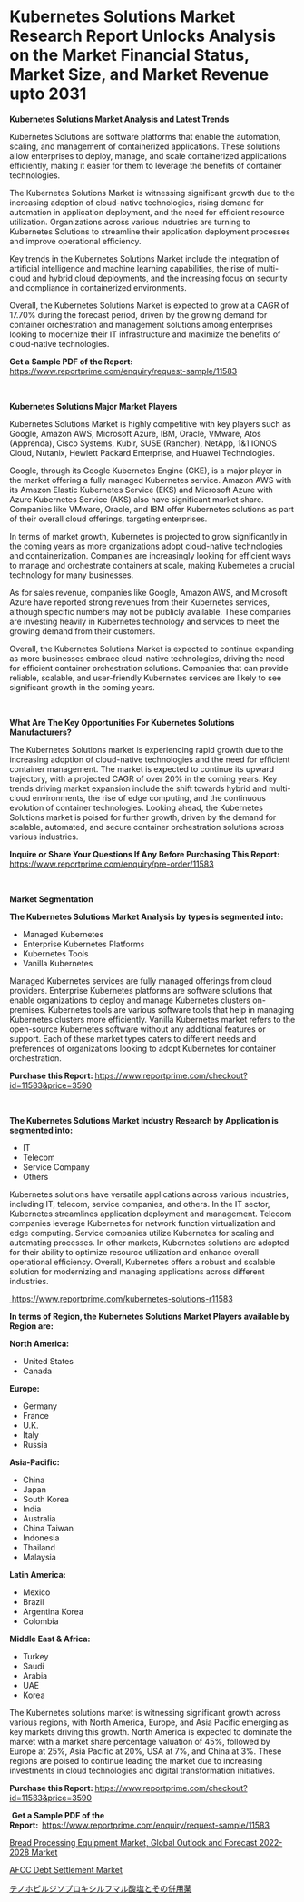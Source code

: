 <p><h1>Kubernetes Solutions Market Research Report Unlocks Analysis on the Market Financial Status, Market Size, and Market Revenue upto 2031</h1></p><p><strong>Kubernetes Solutions Market Analysis and Latest Trends</strong></p>
<p><p>Kubernetes Solutions are software platforms that enable the automation, scaling, and management of containerized applications. These solutions allow enterprises to deploy, manage, and scale containerized applications efficiently, making it easier for them to leverage the benefits of container technologies.</p><p>The Kubernetes Solutions Market is witnessing significant growth due to the increasing adoption of cloud-native technologies, rising demand for automation in application deployment, and the need for efficient resource utilization. Organizations across various industries are turning to Kubernetes Solutions to streamline their application deployment processes and improve operational efficiency.</p><p>Key trends in the Kubernetes Solutions Market include the integration of artificial intelligence and machine learning capabilities, the rise of multi-cloud and hybrid cloud deployments, and the increasing focus on security and compliance in containerized environments.</p><p>Overall, the Kubernetes Solutions Market is expected to grow at a CAGR of 17.70% during the forecast period, driven by the growing demand for container orchestration and management solutions among enterprises looking to modernize their IT infrastructure and maximize the benefits of cloud-native technologies.</p></p>
<p><strong>Get a Sample PDF of the Report:&nbsp;</strong> <a href="https://www.reportprime.com/enquiry/request-sample/11583">https://www.reportprime.com/enquiry/request-sample/11583</a></p>
<p>&nbsp;</p>
<p><strong>Kubernetes Solutions Major Market Players</strong></p>
<p><p>Kubernetes Solutions Market is highly competitive with key players such as Google, Amazon AWS, Microsoft Azure, IBM, Oracle, VMware, Atos (Apprenda), Cisco Systems, Kublr, SUSE (Rancher), NetApp, 1&1 IONOS Cloud, Nutanix, Hewlett Packard Enterprise, and Huawei Technologies. </p><p>Google, through its Google Kubernetes Engine (GKE), is a major player in the market offering a fully managed Kubernetes service. Amazon AWS with its Amazon Elastic Kubernetes Service (EKS) and Microsoft Azure with Azure Kubernetes Service (AKS) also have significant market share. Companies like VMware, Oracle, and IBM offer Kubernetes solutions as part of their overall cloud offerings, targeting enterprises.</p><p>In terms of market growth, Kubernetes is projected to grow significantly in the coming years as more organizations adopt cloud-native technologies and containerization. Companies are increasingly looking for efficient ways to manage and orchestrate containers at scale, making Kubernetes a crucial technology for many businesses.</p><p>As for sales revenue, companies like Google, Amazon AWS, and Microsoft Azure have reported strong revenues from their Kubernetes services, although specific numbers may not be publicly available. These companies are investing heavily in Kubernetes technology and services to meet the growing demand from their customers.</p><p>Overall, the Kubernetes Solutions Market is expected to continue expanding as more businesses embrace cloud-native technologies, driving the need for efficient container orchestration solutions. Companies that can provide reliable, scalable, and user-friendly Kubernetes services are likely to see significant growth in the coming years.</p></p>
<p>&nbsp;</p>
<p><strong>What Are The Key Opportunities For Kubernetes Solutions Manufacturers?</strong></p>
<p><p>The Kubernetes Solutions market is experiencing rapid growth due to the increasing adoption of cloud-native technologies and the need for efficient container management. The market is expected to continue its upward trajectory, with a projected CAGR of over 20% in the coming years. Key trends driving market expansion include the shift towards hybrid and multi-cloud environments, the rise of edge computing, and the continuous evolution of container technologies. Looking ahead, the Kubernetes Solutions market is poised for further growth, driven by the demand for scalable, automated, and secure container orchestration solutions across various industries.</p></p>
<p><strong>Inquire or Share Your Questions If Any Before Purchasing This Report:</strong> <a href="https://www.reportprime.com/enquiry/pre-order/11583">https://www.reportprime.com/enquiry/pre-order/11583</a></p>
<p>&nbsp;</p>
<p><strong>Market Segmentation</strong></p>
<p><strong>The Kubernetes Solutions Market Analysis by types is segmented into:</strong></p>
<p><ul><li>Managed Kubernetes</li><li>Enterprise Kubernetes Platforms</li><li>Kubernetes Tools</li><li>Vanilla Kubernetes</li></ul></p>
<p><p>Managed Kubernetes services are fully managed offerings from cloud providers. Enterprise Kubernetes platforms are software solutions that enable organizations to deploy and manage Kubernetes clusters on-premises. Kubernetes tools are various software tools that help in managing Kubernetes clusters more efficiently. Vanilla Kubernetes market refers to the open-source Kubernetes software without any additional features or support. Each of these market types caters to different needs and preferences of organizations looking to adopt Kubernetes for container orchestration.</p></p>
<p><strong>Purchase this Report:&nbsp;</strong><a href="https://www.reportprime.com/checkout?id=11583&price=3590">https://www.reportprime.com/checkout?id=11583&price=3590</a></p>
<p>&nbsp;</p>
<p><strong>The Kubernetes Solutions Market Industry Research by Application is segmented into:</strong></p>
<p><ul><li>IT</li><li>Telecom</li><li>Service Company</li><li>Others</li></ul></p>
<p><p>Kubernetes solutions have versatile applications across various industries, including IT, telecom, service companies, and others. In the IT sector, Kubernetes streamlines application deployment and management. Telecom companies leverage Kubernetes for network function virtualization and edge computing. Service companies utilize Kubernetes for scaling and automating processes. In other markets, Kubernetes solutions are adopted for their ability to optimize resource utilization and enhance overall operational efficiency. Overall, Kubernetes offers a robust and scalable solution for modernizing and managing applications across different industries.</p></p>
<p><a href="https://www.reportprime.com/kubernetes-solutions-r11583">&nbsp;https://www.reportprime.com/kubernetes-solutions-r11583</a></p>
<p><strong>In terms of Region, the Kubernetes Solutions Market Players available by Region are:</strong></p>
<p>
    <p> <strong> North America: </strong>
        <ul>
            <li>United States</li>
            <li>Canada</li>
        </ul>
        </p> 
    <p> <strong> Europe: </strong>
        <ul>
            <li>Germany</li>
            <li>France</li>
            <li>U.K.</li>
            <li>Italy</li>
            <li>Russia</li>
        </ul>
        </p> 
    <p> <strong> Asia-Pacific: </strong>
        <ul>
            <li>China</li>
            <li>Japan</li>
            <li>South Korea</li>
            <li>India</li>
            <li>Australia</li>
            <li>China Taiwan</li>
            <li>Indonesia</li>
            <li>Thailand</li>
            <li>Malaysia</li>
        </ul>
        </p> 
    <p> <strong> Latin America: </strong>
        <ul>
            <li>Mexico</li>
            <li>Brazil</li>
            <li>Argentina Korea</li>
            <li>Colombia</li>
        </ul>
        </p> 
    <p> <strong> Middle East & Africa: </strong>
        <ul>
            <li>Turkey</li>
            <li>Saudi</li>
            <li>Arabia</li>
            <li>UAE</li>
            <li>Korea</li>
        </ul>
    </p>
    </p>
<p><p>The Kubernetes solutions market is witnessing significant growth across various regions, with North America, Europe, and Asia Pacific emerging as key markets driving this growth. North America is expected to dominate the market with a market share percentage valuation of 45%, followed by Europe at 25%, Asia Pacific at 20%, USA at 7%, and China at 3%. These regions are poised to continue leading the market due to increasing investments in cloud technologies and digital transformation initiatives.</p></p>
<p><strong>Purchase this Report: </strong><a href="https://www.reportprime.com/checkout?id=11583&price=3590">https://www.reportprime.com/checkout?id=11583&price=3590</a></p>
<p>&nbsp;<strong>Get a Sample PDF of the Report:&nbsp;&nbsp;</strong><a href="https://www.reportprime.com/enquiry/request-sample/11583">https://www.reportprime.com/enquiry/request-sample/11583</a></p>
<p><strong></strong></p>
<p><p><a href="https://issuu.com/reportprime-2/docs/bread-processing-equipment-market-g_c51c61c429d7aa">Bread Processing Equipment Market, Global Outlook and Forecast 2022-2028 Market</a></p><p><a href="https://github.com/qrkceaah30/Market-Research-Report-List-2/blob/main/afcc-debt-settlement-market.md">AFCC Debt Settlement Market</a></p><p><a href="https://medium.com/@dfs4ff/%E3%83%86%E3%83%8E%E3%83%9B%E3%83%93%E3%83%AB%E3%82%B8%E3%82%BD%E3%83%97%E3%83%AD%E3%82%AD%E3%82%B7%E3%83%AB%E3%83%95%E3%83%9E%E3%83%AB%E9%85%B8%E3%81%A8%E3%81%9D%E3%81%AE%E7%B5%84%E3%81%BF%E5%90%88%E3%82%8F%E3%81%9B%E8%96%AC%E3%81%AE%E5%B8%82%E5%A0%B4%E8%A6%8F%E6%A8%A1%E3%81%8A%E3%82%88%E3%81%B3%E3%82%B7%E3%82%A7%E3%82%A2%E5%88%86%E6%9E%90-%E6%88%90%E9%95%B7%E3%83%88%E3%83%AC%E3%83%B3%E3%83%89%E3%81%8A%E3%82%88%E3%81%B32024%E5%B9%B4%E3%81%8B%E3%82%892031%E5%B9%B4%E3%81%BE%E3%81%A7%E3%81%AE%E4%BA%88%E6%B8%AC-cc1a5a1c98b8">テノホビルジソプロキシルフマル酸塩とその併用薬</a></p></p>
